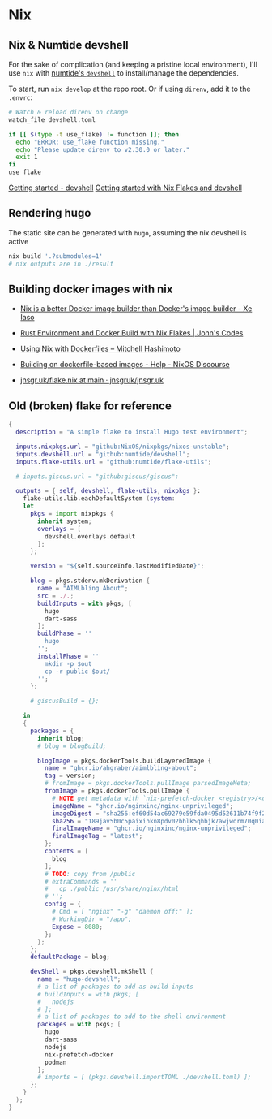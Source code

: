 # Nix

## Nix & Numtide devshell

For the sake of complication (and keeping a pristine local environment), I'll use `nix` with [numtide's `devshell`](https://numtide.github.io/devshell/getting_started.html) to install/manage the dependencies.

To start, run `nix develop` at the repo root.  Or if using `direnv`, add it to the `.envrc`:

```sh
# Watch & reload direnv on change
watch_file devshell.toml

if [[ $(type -t use_flake) != function ]]; then
  echo "ERROR: use_flake function missing."
  echo "Please update direnv to v2.30.0 or later."
  exit 1
fi
use flake
```

[Getting started - devshell](https://numtide.github.io/devshell/getting_started.html)
[Getting started with Nix Flakes and devshell](https://yuanwang.ca/posts/getting-started-with-flakes.html)

## Rendering hugo

The static site can be generated with `hugo`, assuming the nix devshell is active

```sh
nix build '.?submodules=1'
# nix outputs are in ./result
```

## Building docker images with nix

- [Nix is a better Docker image builder than Docker's image builder - Xe Iaso](https://xeiaso.net/talks/2024/nix-docker-build/)
- [Rust Environment and Docker Build with Nix Flakes | John's Codes](https://johns.codes/blog/rust-enviorment-and-docker-build-with-nix-flakes#make-a-docker-image)
- [Using Nix with Dockerfiles – Mitchell Hashimoto](https://mitchellh.com/writing/nix-with-dockerfiles)
- [Building on dockerfile-based images - Help - NixOS Discourse](https://discourse.nixos.org/t/building-on-dockerfile-based-images/29583/11)

- [jnsgr.uk/flake.nix at main · jnsgruk/jnsgr.uk](https://github.com/jnsgruk/jnsgr.uk/blob/main/flake.nix)

## Old (broken) flake for reference

```nix
{
  description = "A simple flake to install Hugo test environment";

  inputs.nixpkgs.url = "github:NixOS/nixpkgs/nixos-unstable";
  inputs.devshell.url = "github:numtide/devshell";
  inputs.flake-utils.url = "github:numtide/flake-utils";

  # inputs.giscus.url = "github:giscus/giscus";

  outputs = { self, devshell, flake-utils, nixpkgs }:
    flake-utils.lib.eachDefaultSystem (system:
    let
      pkgs = import nixpkgs {
        inherit system;
        overlays = [
          devshell.overlays.default
        ];
      };

      version = "${self.sourceInfo.lastModifiedDate}";

      blog = pkgs.stdenv.mkDerivation {
        name = "AIMLbling About";
        src = ./.;
        buildInputs = with pkgs; [
          hugo
          dart-sass
        ];
        buildPhase = ''
          hugo
        '';
        installPhase = ''
          mkdir -p $out
          cp -r public $out/
        '';
      };

      # giscusBuild = {};

    in
    {
      packages = {
        inherit blog;
        # blog = blogBuild;

        blogImage = pkgs.dockerTools.buildLayeredImage {
          name = "ghcr.io/ahgraber/aimlbling-about";
          tag = version;
          # fromImage = pkgs.dockerTools.pullImage parsedImageMeta;
          fromImage = pkgs.dockerTools.pullImage {
            # NOTE get metadata with `nix-prefetch-docker <registry>/<org>/<imagename>:<tag>`
            imageName = "ghcr.io/nginxinc/nginx-unprivileged";
            imageDigest = "sha256:ef60d54ac69279e59fda0495d52611b74f9f223970ce94ab3e8b4cad166f5a50";
            sha256 = "189jav5b0c5paixihkn8pdv02bhlk5qhbjk7awjwdrm70q0ia25g";
            finalImageName = "ghcr.io/nginxinc/nginx-unprivileged";
            finalImageTag = "latest";
          };
          contents = [
            blog
          ];
          # TODO: copy from /public
          # extraCommands = ''
          #   cp ./public /usr/share/nginx/html
          # '';
          config = {
            # Cmd = [ "nginx" "-g" "daemon off;" ];
            # WorkingDir = "/app";
            Expose = 8080;
          };
        };
      };
      defaultPackage = blog;

      devShell = pkgs.devshell.mkShell {
        name = "hugo-devshell";
        # a list of packages to add as build inputs
        # buildInputs = with pkgs; [
        #   nodejs
        # ];
        # a list of packages to add to the shell environment
        packages = with pkgs; [
          hugo
          dart-sass
          nodejs
          nix-prefetch-docker
          podman
        ];
        # imports = [ (pkgs.devshell.importTOML ./devshell.toml) ];
      };
    }
  );
}
```
